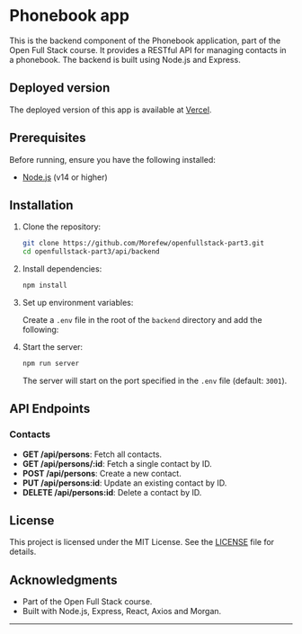 # Phonebook app

This is the backend component of the Phonebook application, part of the Open
Full Stack course. It provides a RESTful API for managing contacts in a phonebook. The backend is built using Node.js and Express.

## Deployed version

The deployed version of this app is available at [Vercel](https://openfullstack-deploy-test-gwahk1vfx-morefews-projects.vercel.app/).

## Prerequisites

Before running, ensure you have the following installed:

- [Node.js](https://nodejs.org/) (v14 or higher)

## Installation

1. Clone the repository:

   ```bash
   git clone https://github.com/Morefew/openfullstack-part3.git
   cd openfullstack-part3/api/backend
   ```

2. Install dependencies:

   ```bash
   npm install
   ```

3. Set up environment variables:

   Create a `.env` file in the root of the `backend` directory and add the following:


4. Start the server:

   ```bash
   npm run server
   ```

   The server will start on the port specified in the `.env` file (default: `3001`).

## API Endpoints

### Contacts

- **GET /api/persons**: Fetch all contacts.
- **GET /api/persons/:id**: Fetch a single contact by ID.
- **POST /api/persons**: Create a new contact.
- **PUT /api/persons:id**: Update an existing contact by ID.
- **DELETE /api/persons:id**: Delete a contact by ID.

## License

This project is licensed under the MIT License. See the [LICENSE](LICENSE) file for details.

## Acknowledgments

- Part of the Open Full Stack course.
- Built with Node.js, Express, React, Axios and Morgan.

---